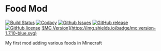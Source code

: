# Food Mod

[![Build Status](https://travis-ci.org/firecrafty/FoodMod.svg?branch=develop)](https://travis-ci.org/firecrafty/FoodMod)
[![Codacy](https://img.shields.io/codacy/9d85640a67bf44a1b9a6e2499412c3a2.svg)](https://www.codacy.com/app/bluer2288/FoodMod)
[![Github Issues](http://githubbadges.herokuapp.com/firecrafty/FoodMod/issues.svg)](https://github.com/firecrafty/FoodMod/issues)
[![GitHub release](https://img.shields.io/github/release/firecrafty/FoodMod.svg)](https://github.com/firecrafty/FoodMod/releases)
[![GitHub license](https://img.shields.io/github/license/firecrafty/FoodMod.svg)](https://github.com/firecrafty/FoodMod/blob/master/LICENSE.md)
[![MC Version](https://img.shields.io/badge/mc version-1.7.10-blue.svg)]()

My first mod adding various foods in Minecraft
